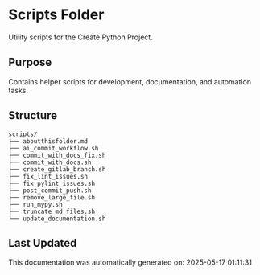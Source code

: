 <!-- filepath: /home/michaelnewham/bin/python_projects/create_python_project/scripts/aboutthisfolder.md -->
# Scripts Folder

Utility scripts for the Create Python Project.

## Purpose

Contains helper scripts for development, documentation, and automation tasks.

## Structure

```
scripts/
├── aboutthisfolder.md
├── ai_commit_workflow.sh
├── commit_with_docs_fix.sh
├── commit_with_docs.sh
├── create_gitlab_branch.sh
├── fix_lint_issues.sh
├── fix_pylint_issues.sh
├── post_commit_push.sh
├── remove_large_file.sh
├── run_mypy.sh
├── truncate_md_files.sh
└── update_documentation.sh
```

## Last Updated

This documentation was automatically generated on: 2025-05-17 01:11:31
